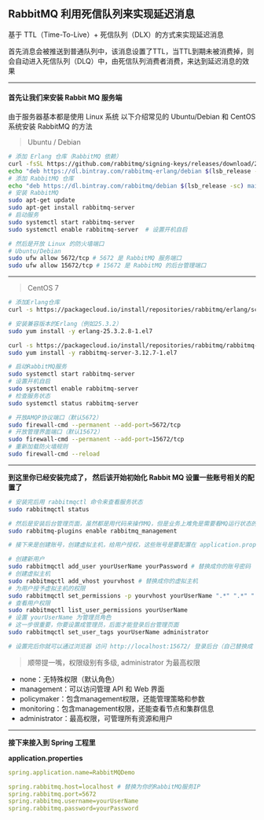 ## RabbitMQ 利用死信队列来实现延迟消息

基于 TTL（Time-To-Live）+ 死信队列（DLX）的方式来实现延迟消息

首先消息会被推送到普通队列中，该消息设置了TTL，当TTL到期未被消费掉，则会自动进入死信队列（DLQ）中，由死信队列消费者消费，来达到延迟消息的效果

---- 
#### 首先让我们来安装 Rabbit MQ 服务端
由于服务器基本都是使用 Linux 系统
以下介绍常见的 Ubuntu/Debian 和 CentOS 系统安装 RabbitMQ 的方法

> Ubuntu / Debian
```bash
# 添加 Erlang 仓库（RabbitMQ 依赖）
curl -fsSL https://github.com/rabbitmq/signing-keys/releases/download/2.0/rabbitmq-release-signing-key.asc | sudo apt-key add -
echo "deb https://dl.bintray.com/rabbitmq-erlang/debian $(lsb_release -sc) erlang-23.x" | sudo tee /etc/apt/sources.list.d/rabbitmq.list
# 添加 RabbitMQ 仓库
echo "deb https://dl.bintray.com/rabbitmq/debian $(lsb_release -sc) main" | sudo tee /etc/apt/sources.list.d/rabbitmq.list
# 安装 RabbitMQ
sudo apt-get update
sudo apt-get install rabbitmq-server
# 启动服务
sudo systemctl start rabbitmq-server
sudo systemctl enable rabbitmq-server  # 设置开机自启
```

```bash
# 然后是开放 Linux 的防火墙端口
# Ubuntu/Debian
sudo ufw allow 5672/tcp # 5672 是 RabbitMQ 服务端口
sudo ufw allow 15672/tcp # 15672 是 RabbitMQ 的后台管理端口
```
----

> CentOS 7

```bash
# 添加Erlang仓库
curl -s https://packagecloud.io/install/repositories/rabbitmq/erlang/script.rpm.sh | sudo bash

# 安装兼容版本的Erlang（例如25.3.2）
sudo yum install -y erlang-25.3.2.8-1.el7

curl -s https://packagecloud.io/install/repositories/rabbitmq/rabbitmq-server/script.rpm.sh | sudo bash
sudo yum install -y rabbitmq-server-3.12.7-1.el7

# 启动RabbitMQ服务
sudo systemctl start rabbitmq-server
# 设置开机自启
sudo systemctl enable rabbitmq-server
# 检查服务状态
sudo systemctl status rabbitmq-server
```

```bash
# 开放AMQP协议端口（默认5672）
sudo firewall-cmd --permanent --add-port=5672/tcp
# 开放管理界面端口（默认15672）
sudo firewall-cmd --permanent --add-port=15672/tcp
# 重新加载防火墙规则
sudo firewall-cmd --reload
```
----

**到这里你已经安装完成了， 然后该开始初始化 Rabbit MQ 设置一些账号相关的配置了**


```bash
# 安装完后用 rabbitmqctl 命令来查看服务状态
sudo rabbitmqctl status
```

```bash
# 然后是安装后台管理页面，虽然都是用代码来操作MQ，但是业务上难免是需要看MQ运行状态的，所以建议是装上可视化界面
sudo rabbitmq-plugins enable rabbitmq_management
```

```bash
# 接下来是创建账号，创建虚拟主机，给用户授权，这些账号是要配置在 application.properties 中的

# 创建新用户
sudo rabbitmqctl add_user yourUserName yourPassword # 替换成你的账号密码
# 创建虚拟主机
sudo rabbitmqctl add_vhost yourvhost # 替换成你的虚拟主机
# 为用户授予虚拟主机的权限
sudo rabbitmqctl set_permissions -p yourvhost yourUserName ".*" ".*" ".*"
# 查看用户权限
sudo rabbitmqctl list_user_permissions yourUserName
# 设置 yourUserName 为管理员角色
# 这一步很重要，你要设置成管理员，后面才能登录后台管理页面
sudo rabbitmqctl set_user_tags yourUserName administrator

# 设置完后你就可以通过浏览器 访问 http://localhost:15672/ 登录后台（自己替换成 Linux 的IP)
```

> 顺带提一嘴，权限级别有多级, administrator 为最高权限

- none：无特殊权限（默认角色）
- management：可以访问管理 API 和 Web 界面
- policymaker：包含management权限，还能管理策略和参数
- monitoring：包含management权限，还能查看节点和集群信息
- administrator：最高权限，可管理所有资源和用户

----

**接下来接入到 Spring 工程里**

**application.properties**
```yml
spring.application.name=RabbitMQDemo

spring.rabbitmq.host=localhost # 替换为你的RabbitMQ服务IP
spring.rabbitmq.port=5672
spring.rabbitmq.username=yourUserName
spring.rabbitmq.password=yourPassword
```
